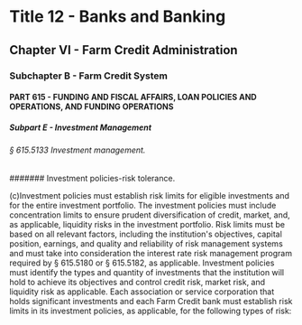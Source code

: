 
# Title 12 - Banks and Banking
## Chapter VI - Farm Credit Administration
### Subchapter B - Farm Credit System
#### PART 615 - FUNDING AND FISCAL AFFAIRS, LOAN POLICIES AND OPERATIONS, AND FUNDING OPERATIONS
##### Subpart E - Investment Management
###### § 615.5133 Investment management.
####### Investment policies-risk tolerance.

(c)Investment policies must establish risk limits for eligible investments and for the entire investment portfolio. The investment policies must include concentration limits to ensure prudent diversification of credit, market, and, as applicable, liquidity risks in the investment portfolio. Risk limits must be based on all relevant factors, including the institution's objectives, capital position, earnings, and quality and reliability of risk management systems and must take into consideration the interest rate risk management program required by § 615.5180 or § 615.5182, as applicable. Investment policies must identify the types and quantity of investments that the institution will hold to achieve its objectives and control credit risk, market risk, and liquidity risk as applicable. Each association or service corporation that holds significant investments and each Farm Credit bank must establish risk limits in its investment policies, as applicable, for the following types of risk:

